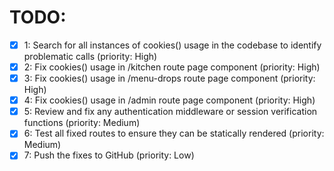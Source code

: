 # TODO:

- [x] 1: Search for all instances of cookies() usage in the codebase to identify problematic calls (priority: High)
- [x] 2: Fix cookies() usage in /kitchen route page component (priority: High)
- [x] 3: Fix cookies() usage in /menu-drops route page component (priority: High)
- [x] 4: Fix cookies() usage in /admin route page component (priority: High)
- [x] 5: Review and fix any authentication middleware or session verification functions (priority: Medium)
- [x] 6: Test all fixed routes to ensure they can be statically rendered (priority: Medium)
- [x] 7: Push the fixes to GitHub (priority: Low)
